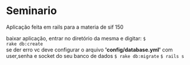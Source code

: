 Seminario
=========
Aplicação feita em rails para a materia de sif 150


baixar aplicação, entrar no diretório da mesma e digitar:
<code>$ rake db:create </code><br>
se der erro vc deve configurar o arquivo <b>'config/database.yml'</b>  com user,senha e socket do seu banco de dados
<code>$ rake db:migrate</code>
<code>$ rails s</code>
